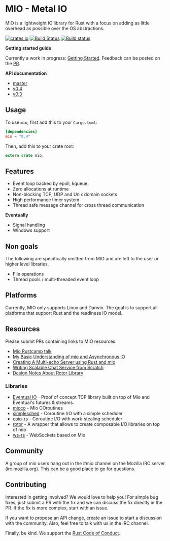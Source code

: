 # MIO - Metal IO

MIO is a lightweight IO library for Rust with a focus on adding as
little overhead as possible over the OS abstractions.

[![crates.io](http://meritbadge.herokuapp.com/mio)](https://crates.io/crates/mio)
[![Build Status](https://travis-ci.org/carllerche/mio.svg?branch=master)](https://travis-ci.org/carllerche/mio)
[![Build status](https://ci.appveyor.com/api/projects/status/ok90r1tcgkyndnvw/branch/master?svg=true)](https://ci.appveyor.com/project/carllerche/mio/branch/master)

**Getting started guide**

Currently a work in progress: [Getting
Started](https://github.com/carllerche/mio/blob/getting-started/doc/getting-started.md).
Feedback can be posted on the [PR](https://github.com/carllerche/mio/pull/222).

**API documentation**

* [master](http://rustdoc.s3-website-us-east-1.amazonaws.com/mio/master/mio/)
* [v0.4](http://rustdoc.s3-website-us-east-1.amazonaws.com/mio/v0.4.x/mio/)
* [v0.3](http://rustdoc.s3-website-us-east-1.amazonaws.com/mio/v0.3.x/mio/)

## Usage

To use `mio`, first add this to your `Cargo.toml`:

```toml
[dependencies]
mio = "0.4"
```

Then, add this to your crate root:

```rust
extern crate mio;
```

## Features

* Event loop backed by epoll, kqueue.
* Zero allocations at runtime
* Non-blocking TCP, UDP and Unix domain sockets
* High performance timer system
* Thread safe message channel for cross thread communication

__Eventually__

* Signal handling
* Windows support

## Non goals

The following are specifically omitted from MIO and are left to the user
or higher level libraries.

* File operations
* Thread pools / multi-threaded event loop

## Platforms

Currently, MIO only supports Linux and Darwin. The goal is to support
all platforms that support Rust and the readiness IO model.

## Resources

Please submit PRs containing links to MIO resources.

* [Mio Rustcamp talk](http://confreaks.tv/videos/rustcamp2015-writing-high-performance-async-io-apps)
* [My Basic Understanding of mio and Asynchronous IO](http://hermanradtke.com/2015/07/12/my-basic-understanding-of-mio-and-async-io.html)
* [Creating A Multi-echo Server using Rust and mio](http://hermanradtke.com/2015/07/22/creating-a-multi-echo-server-using-rust-and-mio.html)
* [Writing Scalable Chat Service from Scratch](http://nbaksalyar.github.io/2015/07/10/writing-chat-in-rust.html)
* [Design Notes About Rotor Library](https://medium.com/@paulcolomiets/asynchronous-io-in-rust-36b623e7b965)

### Libraries

* [Eventual IO](//github.com/carllerche/eventual_io) - Proof of
  concept TCP library built on top of Mio and Eventual's futures &
  streams.
* [mioco](//github.com/dpc/mioco) - Mio COroutines
* [simplesched](//github.com/zonyitoo/simplesched) - Coroutine I/O with a simple scheduler
* [coio-rs](//github.com/zonyitoo/coio-rs) - Coroutine I/O with work-stealing scheduler
* [rotor](//github.com/tailhook/rotor) - A wrapper that allows to create composable I/O libraries on top of mio
* [ws-rs](//github.com/housleyjk/ws-rs) - WebSockets based on Mio

## Community

A group of mio users hang out in the #mio channel on the Mozilla IRC
server (irc.mozilla.org). This can be a good place to go for questions.

## Contributing

Interested in getting involved? We would love to help you! For simple
bug fixes, just submit a PR with the fix and we can discuss the fix
directly in the PR. If the fix is more complex, start with an issue.

If you want to propose an API change, create an issue to start a
discussion with the community. Also, feel free to talk with us in the
IRC channel.

Finally, be kind. We support the [Rust Code of Conduct](https://www.rust-lang.org/conduct.html).
